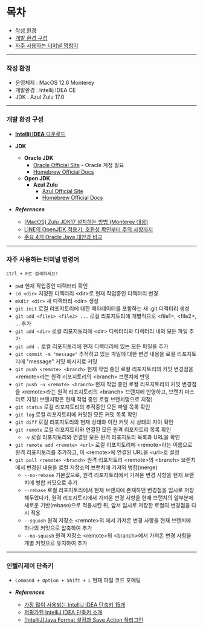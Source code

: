 # 목차

- [작성 환경](#작성-환경)
- [개발 환경 구성](#개발-환경-구성)
- [자주 사용하는 터미널 명령어](#자주-사용하는-터미널-명령어)

---

### 작성 환경

- 운영체제 : MacOS 12.6 Monterey
- 개발환경 : Intellij IDEA CE
- JDK : Azul Zulu 17.0

---

### 개발 환경 구성

- [**Intellij IDEA** 다운로드](https://www.jetbrains.com/idea)
- **JDK**
    - **Oracle JDK**
        - [Oracle Official Site](https://www.oracle.com/kr/java/technologies/downloads) - Oracle 계정 필요
        - [Homebrew Official Docs](https://formulae.brew.sh/cask/oracle-jdk)
    - **Open JDK**
        - **Azul Zulu**
            - [Azul Official Site](https://www.azul.com/downloads/?package=jdk#zulu)
            - [Homebrew Official Docs](https://formulae.brew.sh/cask/zulu#default)


- **_References_**
    - [[MacOS] Zulu JDK17 설치하는 방법 (Monterey 대응)](https://freedeveloper.tistory.com/198)
    - [LINE의 OpenJDK 적용기: 호환성 확인부터 주의 사항까지](https://engineering.linecorp.com/ko/blog/line-open-jdk)
    - [주요 4개 Oracle Java 대안과 비교](https://www.azul.com/ko-kr/java-alternative-vendors/)

---

### 자주 사용하는 터미널 명령어

    Ctrl + F로 검색하세요!

- `pwd` 현재 작업중인 디렉터리 확인
- `cd <dir>` 지정한 디렉터리 \<dir>로 현재 작업중인 디렉터리 변경
- `mkdir <dir>` 새 디렉터리 \<dir> 생성
- `git init` 로컬 리포지토리에 대한 메타데이터를 포함하는 새 .git 디렉터리 생성
- `git add <file1> <file2> ...` 로컬 리포지토리에 개별적으로 \<file1>, \<file2>, ... 추가
- `git add <dir>` 로컬 리포지토리에 \<dir> 디렉터리와 디렉터리 내의 모든 파일 추가
- `git add .` 로컬 리포지토리에 현재 디렉터리에 있는 모든 파일을 추가
- `git commit -m "message"` 추적하고 있는 파일에 대한 변경 내용을 로컬 리포지토리에 "message" 커밋 메시지로 커밋
- `git push <remote> <branch>` 현재 작업 중인 로컬 리포지토리의 커밋 변경점을 \<remote>라는 원격 리포지토리의 \<branch> 브랜치에 반영
- `git push -u <remote> <branch>` 현재 작업 중인 로컬 리포지토리의 커밋 변경점을 \<remote>라는 원격 리포지토리의 \<branch> 브랜치에 반영하고, 브랜치 마스터로 지정(
  브랜치명은 현재 작업 중인 로컬 브랜치명으로 지정)
- `git status` 로컬 리포지토리의 추적중인 모든 파일 목록 확인
- `git log` 로컬 리포지토리에 커밋된 모든 커밋 목록 확인
- `git diff` 로컬 리포지토리의 현재 상태와 이전 커밋 시 상태의 차이 확인
- `git remote` 로컬 리포지토리와 연결된 모든 원격 리포지토리 목록 확인
    - `-v` 로컬 리포지토리와 연결된 모든 원격 리포지토리 목록과 URL을 확인
- `git remote add <remote> <url>` 로컬 리포지토리에 \<remote>라는 이름으로 원격 리포지토리를 추가하고, 이 \<remote>에 연결된 URL을 \<url>로 설정
- `git pull <remote> <branch>` 원격 리포지토리 \<remote>의 \<branch> 브랜치에서 변경된 내용을 로컬 저장소의 브랜치에 가져와 병합(merge)
    - `--no-rebase` 기본값으로, 원격 리포지토리에서 가져온 변경 사항을 현재 브랜치에 병합 커밋으로 추가
    - `--rebase` 로컬 리포지토리에서 현재 브랜치에 존재하던 변경점을 임시로 저장해두었다가, 원격 리포지토리에서 가져온 변경 사항을 현재 브랜치의 앞부분에 새로운 기반(rebase)으로 적용시킨
      뒤, 앞서 임시로 저장한 로컬의 변경점을 다시 적용
    - `--squash` 원격 저장소 \<remote>의 <branch>에서 가져온 변경 사항을 현재 브랜치에 하나의 커밋으로 압축하여 추가
    - `--no-squash` 원격 저장소 \<remote>의 \<branch>에서 가져온 변경 사항을 개별 커밋으로 유지하여 추가

---

### 인텔리제이 단축키

- `Command + Option + Shift + L` 현재 파일 코드 포매팅

- **_References_**
    - [가장 많이 사용되는 IntelliJ IDEA 단축키 15개](https://blog.jetbrains.com/ko/2020/03/11/top-15-intellij-idea-shortcuts_ko/)
    - [저평가된 IntelliJ IDEA 단축키 소개](https://blog.jetbrains.com/ko/idea/2022/11/top-underrated-shortcuts/)
    - [[IntelliJ]Java Format 설정과 Save Action 플러그인](https://tryto-han.tistory.com/2)